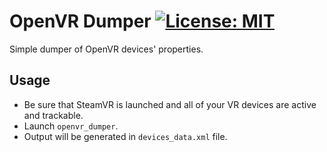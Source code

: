 # OpenVR Dumper [![License: MIT](https://img.shields.io/badge/License-MIT-yellow.svg)](https://opensource.org/licenses/MIT)
Simple dumper of OpenVR devices' properties.

## Usage
- Be sure that SteamVR is launched and all of your VR devices are active and trackable.
- Launch `openvr_dumper`.
- Output will be generated in `devices_data.xml` file.
